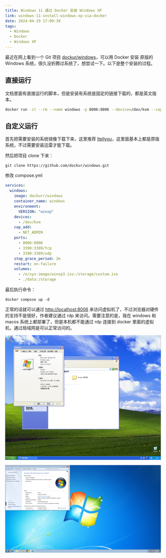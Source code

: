 ```yaml
---
title: Windows 11 通过 Docker 安装 Windows XP
link: windows-11-install-windows-xp-via-docker
date: 2024-04-29 17:09:39
tags:
  - Windows
  - Docker
  - Windows XP
---
```


最近在网上看到一个 Git 项目 [dockur/windows](https://github.com/dockur/windows)，可以用 Docker 安装 原版的 Windows 系统，很久没折腾过系统了，想尝试一下。以下是整个安装的过程。

## 直接运行
文档里面有直接运行的脚本，但是安装有系统是固定的链接下载的，都是英文版本。
```bash
docker run -it --rm --name windows -p 8006:8006 --device=/dev/kvm --cap-add NET_ADMIN --stop-timeout 120 dockurr/windows
```
## 自定义运行
首先把需要安装的系统镜像下载下来，这里推荐 [Itellyou](https://next.itellyou.cn)，这里面基本上都是原版系统，不过需要安装迅雷才能下载。

然后把项目 clone 下来：
```
git clone https://github.com/dockur/windows.git
```

修改 compose.yml
```yml
services:
  windows:
    image: dockurr/windows
    container_name: windows
    environment:
      VERSION: "winxp"
    devices:
      - /dev/kvm
    cap_add:
      - NET_ADMIN
    ports:
      - 8006:8006
      - 3390:3389/tcp
      - 3390:3389/udp
    stop_grace_period: 2m
    restart: on-failure
    volumes:
      - /e/sys-image/winxp3.iso:/storage/custom.iso
      - ./data:/storage

```

最后执行命令：
```
docker compose up -d
```

正常的话就可以通过 [http://localhost:8006](http://localhost:8006) 来访问虚拟机了，不过浏览器对硬件的支持不是很好，作者建议通过 rdp 来访问。需要注意的是，我在 windows 和 macos 系统上都部署了，但是本机都不能通过 rdp 连接到 docker 里面的虚拟机，通过局域网是可以正常访问的。

![winxp](/images/winxp.png "winxp")

![win7](/images/win7.png "win7")
